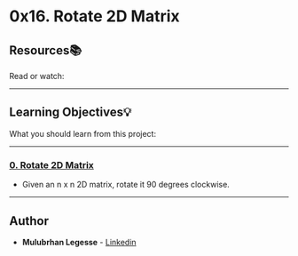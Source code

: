 # 0x16. Rotate 2D Matrix

## Resources:books:
Read or watch:

---
## Learning Objectives:bulb:
What you should learn from this project:

---

### [0. Rotate 2D Matrix](./0-rotate_2d_matrix.py)
* Given an n x n 2D matrix, rotate it 90 degrees clockwise.

---

## Author
* **Mulubrhan Legesse** - [Linkedin](www.linkedin.com/in/mulubrhan-birhanu-94a19923b
)

